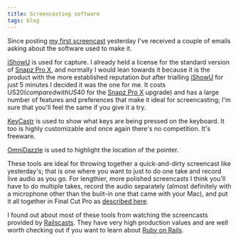 ```yaml
---
title: Screencasting software
tags: blog
---
```


Since posting [my first screencast](http://www.wincent.com/a/about/wincent/weblog/archives/2007/04/noncontiguous_s.php) yesterday I've received a couple of emails asking about the software used to make it.

[iShowU](http://www.wincent.com/wiki/iShowU) is used for capture. I already held a license for the standard version of [Snapz Pro X](http://www.wincent.com/wiki/Snapz%20Pro%20X), and normally I would lean towards it because it is the product with the more established reputation _but_ after trialling [iShowU](http://www.wincent.com/wiki/iShowU) for just 5 minutes I decided it was the one for me. It costs US$20 (compared with US$40 for the [Snapz Pro X](http://www.wincent.com/wiki/Snapz%20Pro%20X) upgrade) and has a large number of features and preferences that make it ideal for screencasting; I'm sure that you'll feel the same if you give it a try.

[KeyCastr](http://www.wincent.com/wiki/KeyCastr) is used to show what keys are being pressed on the keyboard. It too is highly customizable and once again there's no competition. It's freeware.

[OmniDazzle](http://www.wincent.com/wiki/OmniDazzle) is used to highlight the location of the pointer.

These tools are ideal for throwing together a quick-and-dirty screencast like yesterday's; that is one where you want to just to do one take and record live audio as you go. For lengthier, more polished screencasts I think you'll have to do multiple takes, record the audio separately (almost definitely with a microphone other than the built-in one that came with your Mac), and put it all together in Final Cut Pro as [described here](http://rentzsch.com/notes/screencastingWithSnapzProAndFinalCutPro).

I found out about most of these tools from watching the screencasts provided by [Railscasts](http://www.railscasts.com). They have very high production values and are well worth checking out if you want to learn about [Ruby on Rails](http://www.wincent.com/wiki/Ruby%20on%20Rails).
